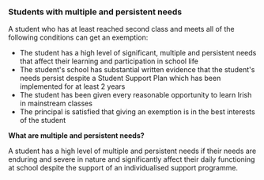 ###  Students with multiple and persistent needs

A student who has at least reached second class and meets all of the following
conditions can get an exemption:

  * The student has a high level of significant, multiple and persistent needs that affect their learning and participation in school life 
  * The student's school has substantial written evidence that the student's needs persist despite a Student Support Plan which has been implemented for at least 2 years 
  * The student has been given every reasonable opportunity to learn Irish in mainstream classes 
  * The principal is satisfied that giving an exemption is in the best interests of the student 

**What are multiple and persistent needs?**

A student has a high level of multiple and persistent needs if their needs are
enduring and severe in nature and significantly affect their daily functioning
at school despite the support of an individualised support programme.
